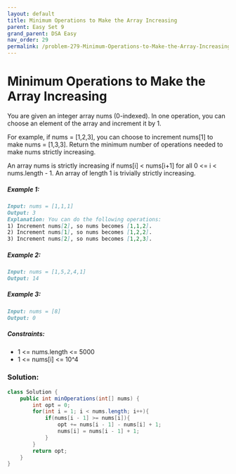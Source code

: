 ```yaml
---
layout: default
title: Minimum Operations to Make the Array Increasing
parent: Easy Set 9
grand_parent: DSA Easy
nav_order: 29
permalink: /problem-279-Minimum-Operations-to-Make-the-Array-Increasing/
---
```

# Minimum Operations to Make the Array Increasing
You are given an integer array nums (0-indexed). In one operation, you can choose an element of the array and increment it by 1.

For example, if nums = [1,2,3], you can choose to increment nums[1] to make nums = [1,3,3].
Return the minimum number of operations needed to make nums strictly increasing.

An array nums is strictly increasing if nums[i] < nums[i+1] for all 0 <= i < nums.length - 1. An array of length 1 is trivially strictly increasing.

##### Example 1:
```markdown
Input: nums = [1,1,1]
Output: 3
Explanation: You can do the following operations:
1) Increment nums[2], so nums becomes [1,1,2].
2) Increment nums[1], so nums becomes [1,2,2].
3) Increment nums[2], so nums becomes [1,2,3].
```
##### Example 2:
```markdown
Input: nums = [1,5,2,4,1]
Output: 14
```
##### Example 3:
```markdown
Input: nums = [8]
Output: 0
```
##### Constraints:
* 1 <= nums.length <= 5000
* 1 <= nums[i] <= 10^4

### Solution:
```java
class Solution {
    public int minOperations(int[] nums) {
        int opt = 0;
        for(int i = 1; i < nums.length; i++){
            if(nums[i - 1] >= nums[i]){
                opt += nums[i - 1] - nums[i] + 1;
                nums[i] = nums[i - 1] + 1;
            }
        }
        return opt;
    }
}
```

